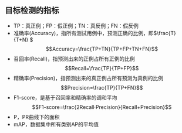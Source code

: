 ## 目标检测的指标
- TP：真正例；FP：假正例；TN：真反例；FN：假反例
- 准确率(Accuracy)，指所有测试用例中，预测正确的比例，即$\frac{T}{T+N} $
$$Accuracy=\frac{TP+TN}{TP+FP+TN+FN}$$
- 召回率(Recall)，指预测出来的正例占所有正例的比例
$$Recall=\frac{TP}{TP+FP}$$
- 精确率(Precision)，指预测出来的真正例占所有预测为真例的比例
$$Precision=\frac{TP}{TP+FN}$$
- F1-score，是基于召回率和精确率的调和平均
$$F1-score=\frac{2Recall·Precision}{Recall+Precision}$$
- P，PR曲线下的面积
- mAP，数据集中所有类别AP的平均值
